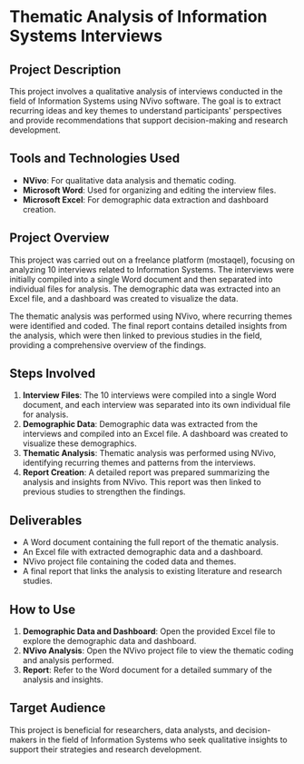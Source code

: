 # Thematic Analysis of Information Systems Interviews

## Project Description
This project involves a qualitative analysis of interviews conducted in the field of Information Systems using NVivo software. The goal is to extract recurring ideas and key themes to understand participants' perspectives and provide recommendations that support decision-making and research development.

## Tools and Technologies Used
- **NVivo**: For qualitative data analysis and thematic coding.
- **Microsoft Word**: Used for organizing and editing the interview files.
- **Microsoft Excel**: For demographic data extraction and dashboard creation.

## Project Overview
This project was carried out on a freelance platform (mostaqel), focusing on analyzing 10 interviews related to Information Systems. The interviews were initially compiled into a single Word document and then separated into individual files for analysis. The demographic data was extracted into an Excel file, and a dashboard was created to visualize the data. 

The thematic analysis was performed using NVivo, where recurring themes were identified and coded. The final report contains detailed insights from the analysis, which were then linked to previous studies in the field, providing a comprehensive overview of the findings.

## Steps Involved
1. **Interview Files**: The 10 interviews were compiled into a single Word document, and each interview was separated into its own individual file for analysis.
2. **Demographic Data**: Demographic data was extracted from the interviews and compiled into an Excel file. A dashboard was created to visualize these demographics.
3. **Thematic Analysis**: Thematic analysis was performed using NVivo, identifying recurring themes and patterns from the interviews.
4. **Report Creation**: A detailed report was prepared summarizing the analysis and insights from NVivo. This report was then linked to previous studies to strengthen the findings.

## Deliverables
- A Word document containing the full report of the thematic analysis.
- An Excel file with extracted demographic data and a dashboard.
- NVivo project file containing the coded data and themes.
- A final report that links the analysis to existing literature and research studies.

## How to Use
1. **Demographic Data and Dashboard**: Open the provided Excel file to explore the demographic data and dashboard.
2. **NVivo Analysis**: Open the NVivo project file to view the thematic coding and analysis performed.
3. **Report**: Refer to the Word document for a detailed summary of the analysis and insights.

## Target Audience
This project is beneficial for researchers, data analysts, and decision-makers in the field of Information Systems who seek qualitative insights to support their strategies and research development.


